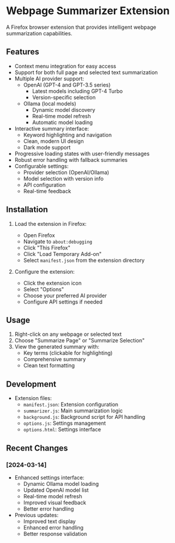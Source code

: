 # Webpage Summarizer Extension

A Firefox browser extension that provides intelligent webpage summarization capabilities.

## Features

- Context menu integration for easy access
- Support for both full page and selected text summarization
- Multiple AI provider support:
  - OpenAI (GPT-4 and GPT-3.5 series)
    - Latest models including GPT-4 Turbo
    - Version-specific selection
  - Ollama (local models)
    - Dynamic model discovery
    - Real-time model refresh
    - Automatic model loading
- Interactive summary interface:
  - Keyword highlighting and navigation
  - Clean, modern UI design
  - Dark mode support
- Progressive loading states with user-friendly messages
- Robust error handling with fallback summaries
- Configurable settings:
  - Provider selection (OpenAI/Ollama)
  - Model selection with version info
  - API configuration
  - Real-time feedback

## Installation

1. Load the extension in Firefox:
   - Open Firefox
   - Navigate to `about:debugging`
   - Click "This Firefox"
   - Click "Load Temporary Add-on"
   - Select `manifest.json` from the extension directory

2. Configure the extension:
   - Click the extension icon
   - Select "Options"
   - Choose your preferred AI provider
   - Configure API settings if needed

## Usage

1. Right-click on any webpage or selected text
2. Choose "Summarize Page" or "Summarize Selection"
3. View the generated summary with:
   - Key terms (clickable for highlighting)
   - Comprehensive summary
   - Clean text formatting

## Development

- Extension files:
  - `manifest.json`: Extension configuration
  - `summarizer.js`: Main summarization logic
  - `background.js`: Background script for API handling
  - `options.js`: Settings management
  - `options.html`: Settings interface

## Recent Changes

### [2024-03-14]
- Enhanced settings interface:
  - Dynamic Ollama model loading
  - Updated OpenAI model list
  - Real-time model refresh
  - Improved visual feedback
  - Better error handling
- Previous updates:
  - Improved text display
  - Enhanced error handling
  - Better response validation 